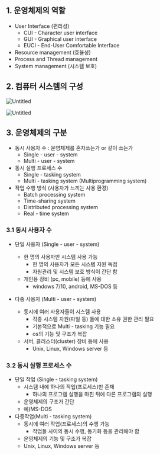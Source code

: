 ## 1. 운영체제의 역할

- User Interface (편리성)
  - CUI - Character user interface
  - GUI - Graphical user interface
  - EUCI - End-User Comfortable Interface
- Resource management (효율성)
- Process and Thread management
- System management (시스템 보호)

## 2. 컴퓨터 시스템의 구성

![Untitled](https://s3-us-west-2.amazonaws.com/secure.notion-static.com/8386fd11-5c96-4b96-9781-4fc3de5a9cbe/Untitled.png)

![Untitled](https://s3-us-west-2.amazonaws.com/secure.notion-static.com/88bddaad-b943-40b6-9701-9b7d483fd193/Untitled.png)

## 3. 운영체제의 구분

- 동시 사용자 수 : 운영체제를 혼자쓰는가 or 같이 쓰는가
  - Single - user - system
  - Multi - user - system
- 동시 실행 프로세스 수
  - Single - tasking system
  - Multi - tasking system (Multiprogramming system)
- 작업 수행 방식 (사용자가 느끼는 사용 환경)
  - Batch processing system
  - Time-sharing system
  - Distributed processing system
  - Real - time system

### 3.1 동시 사용자 수

- 단일 사용자 (Single - user - system)
  
  - 한 명의 사용자만 시스템 사용 가능
    - 한 명의 사용자가 모든 시스템 자원 독점
    - 자원관리 및 시스템 보호 방식이 간단 함
  - 개인용 장비 (pc, mobile) 등에 사용
    - windows 7/10, android, MS-DOS 등

- 다중 사용자 (Multi - user - system)
  
  - 동시에 여러 사용자들이 시스템 사용
    - 각종 시스템 자원(파일 등) 들에 대한 소유 권한 관리 필요
    - 기본적으로 Multi - tasking 기능 필요
    - os의 기능 및 구조가 복잡
  - 서버, 클러스터(cluster) 장비 등에 사용
    - Unix, Linux, Windows server 등

### 3.2 동시 실행 프로세스 수

- 단일 작업 (Single - tasking system)
  - 시스템 내에 하나의 작업(프로세스)만 존재
    - 하나의 프로그램 실행을 마친 뒤에 다른 프로그램의 실행
  - 운영체제의 구조가 간단
  - 예)MS-DOS
- 다중작업(Multi - tasking system)
  - 동시에 여러 작업(프로세스)의 수행 가능
    - 작업들 사이의 동시 수행, 동기화 등을 관리해야 함
  - 운영체제의 기능 및 구조가 복잡
  - Unix, Linux, Windows server 등
